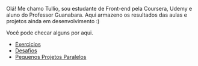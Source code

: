 Olá! Me chamo Tullio, sou estudante de Front-end pela Coursera, Udemy e aluno do Professor Guanabara.
Aqui armazeno os resultados das aulas e projetos ainda em desenvolvimento :)

Você pode checar alguns por aqui.

<ul>
    <li><a href="https://silvatullio.github.io/html-css/Exercicios/index.html">Exercicios</a> </li>
    <li><a href="https://silvatullio.github.io/html-css/Desafios/index.html">Desafios</a></li>
    <li><a href="https://silvatullio.github.io/html-css/praticar/index.html">Pequenos Projetos Paralelos</a></li>
</ul>

